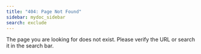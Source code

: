 ```yaml
---
title: "404: Page Not Found"
sidebar: mydoc_sidebar
search: exclude
---
```


The page you are looking for does not exist. Please verify the URL or search it in the search bar.
